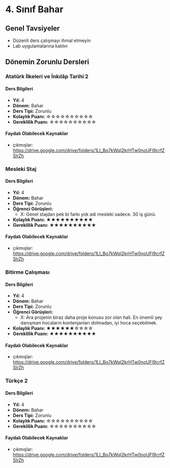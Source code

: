 # 4. Sınıf Bahar

## Genel Tavsiyeler

- Düzenli ders çalışmayı ihmal etmeyin
- Lab uygulamalarına katılın
## Dönemin Zorunlu Dersleri


### Atatürk İlkeleri ve İnkılâp Tarihi 2

#### Ders Bilgileri

- **Yıl:** 4
- **Dönem:** Bahar
- **Ders Tipi:** Zorunlu
- **Kolaylık Puanı:** ☆☆☆☆☆☆☆☆☆☆
- **Gereklilik Puanı:** ☆☆☆☆☆☆☆☆☆☆


#### Faydalı Olabilecek Kaynaklar

- çıkmışlar: https://drive.google.com/drive/folders/1LI_Bo7kWqI2krHTw0noUFl9crfZSlrZh

### Mesleki Staj

#### Ders Bilgileri

- **Yıl:** 4
- **Dönem:** Bahar
- **Ders Tipi:** Zorunlu
- **Öğrenci Görüşleri:**
  - X: Genel stajdan pek bi farkı yok adı mesleki sadece. 30 iş günü.
- **Kolaylık Puanı:** ★★★★★★★★★★
- **Gereklilik Puanı:** ★★★★★★★★★★


#### Faydalı Olabilecek Kaynaklar

- çıkmışlar: https://drive.google.com/drive/folders/1LI_Bo7kWqI2krHTw0noUFl9crfZSlrZh

### Bitirme Çalışması

#### Ders Bilgileri

- **Yıl:** 4
- **Dönem:** Bahar
- **Ders Tipi:** Zorunlu
- **Öğrenci Görüşleri:**
  - X: Ara projenin biraz daha proje konusu zor olan hali. En önemli şey danışman hocaların kontenjanları dolmadan, iyi hoca seçebilmek.
- **Kolaylık Puanı:** ★★★★★★☆☆☆☆
- **Gereklilik Puanı:** ★★★★★★★★★★


#### Faydalı Olabilecek Kaynaklar

- çıkmışlar: https://drive.google.com/drive/folders/1LI_Bo7kWqI2krHTw0noUFl9crfZSlrZh

### Türkçe 2

#### Ders Bilgileri

- **Yıl:** 4
- **Dönem:** Bahar
- **Ders Tipi:** Zorunlu
- **Kolaylık Puanı:** ☆☆☆☆☆☆☆☆☆☆
- **Gereklilik Puanı:** ☆☆☆☆☆☆☆☆☆☆


#### Faydalı Olabilecek Kaynaklar

- çıkmışlar: https://drive.google.com/drive/folders/1LI_Bo7kWqI2krHTw0noUFl9crfZSlrZh

